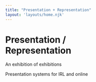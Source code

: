 ```yaml
---
title: "Presentation + Representation"
layout: 'layouts/home.njk'
---
```



<div class="section heading home">
  <h1>Presentation /<br> Representation</h1>
  <div class="subheading">
      <p>An exhibition of exhibitions</p>
      <p>Presentation systems for IRL and online</p>
  </div>
</div>